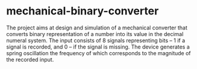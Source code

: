 # mechanical-binary-converter
The project aims at design and simulation of a mechanical converter that converts binary representation of a number into its value in the decimal numeral system. The input consists of 8 signals representing bits – 1 if a signal is recorded, and 0 – if the signal is missing. The device generates a spring oscillation the frequency of which corresponds to the magnitude of the recorded input.
